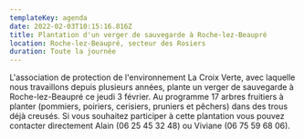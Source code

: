 ```yaml
---
templateKey: agenda
date: 2022-02-03T10:15:16.816Z
title: Plantation d'un verger de sauvegarde à Roche-lez-Beaupré
location: Roche-lez-Beaupré, secteur des Rosiers
duration: Toute la journée
---
```

L'association de protection de l'environnement La Croix Verte, avec laquelle nous travaillons depuis plusieurs années, plante un verger de sauvegarde à Roche-lez-Beaupré ce jeudi 3 février. Au programme 17 arbres fruitiers à planter (pommiers, poiriers, cerisiers, pruniers et pêchers) dans des trous déjà creusés. Si vous souhaitez participer à cette plantation vous pouvez contacter directement Alain (06 25 45 32 48) ou Viviane (06 75 59 68 06).